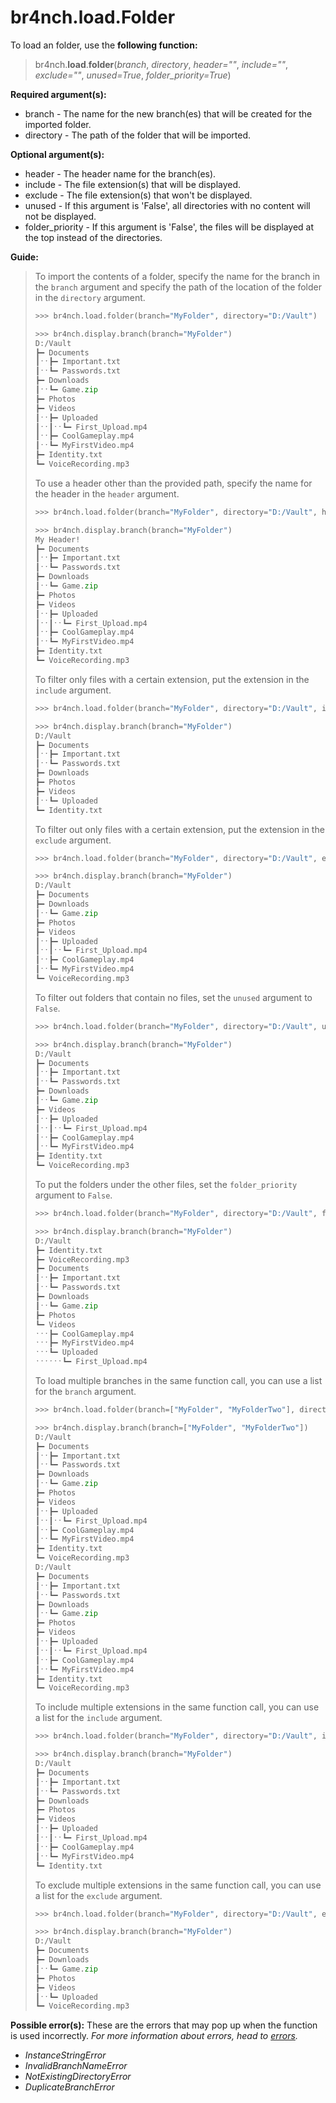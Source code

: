 # br4nch.load.Folder

To load an folder, use the **following function:**

> br4nch.**load**.**folder**(*branch*, *directory*, *header=""*, *include=""*, *exclude=""*, *unused=True*, *folder_priority=True*)

**Required argument(s):**

- branch - The name for the new branch(es) that will be created for the imported folder.
- directory - The path of the folder that will be imported.

**Optional argument(s):**

- header - The header name for the branch(es).
- include - The file extension(s) that will be displayed.
- exclude - The file extension(s) that won't be displayed.
- unused - If this argument is 'False', all directories with no content will not be displayed.
- folder_priority - If this argument is 'False', the files will be displayed at the top instead of the directories.

**Guide:**

> To import the contents of a folder, specify the name for the branch in the `branch` argument and specify the path of the location of the folder in the `directory` argument.
>
> ```python
> >>> br4nch.load.folder(branch="MyFolder", directory="D:/Vault")
> 
> >>> br4nch.display.branch(branch="MyFolder")
> D:/Vault
> ┣━ Documents
> ┃ˑˑ┣━ Important.txt
> ┃ˑˑ┗━ Passwords.txt
> ┣━ Downloads
> ┃ˑˑ┗━ Game.zip
> ┣━ Photos
> ┣━ Videos
> ┃ˑˑ┣━ Uploaded
> ┃ˑˑ┃ˑˑ┗━ First_Upload.mp4
> ┃ˑˑ┣━ CoolGameplay.mp4
> ┃ˑˑ┗━ MyFirstVideo.mp4
> ┣━ Identity.txt
> ┗━ VoiceRecording.mp3
> ```
>
> To use a header other than the provided path, specify the name for the header in the `header` argument.
>
> ```python
> >>> br4nch.load.folder(branch="MyFolder", directory="D:/Vault", header="My Header!")
> 
> >>> br4nch.display.branch(branch="MyFolder")
> My Header!
> ┣━ Documents
> ┃ˑˑ┣━ Important.txt
> ┃ˑˑ┗━ Passwords.txt
> ┣━ Downloads
> ┃ˑˑ┗━ Game.zip
> ┣━ Photos
> ┣━ Videos
> ┃ˑˑ┣━ Uploaded
> ┃ˑˑ┃ˑˑ┗━ First_Upload.mp4
> ┃ˑˑ┣━ CoolGameplay.mp4
> ┃ˑˑ┗━ MyFirstVideo.mp4
> ┣━ Identity.txt
> ┗━ VoiceRecording.mp3
> ```
>
> To filter only files with a certain extension, put the extension in the `include` argument.
>
> ```python
> >>> br4nch.load.folder(branch="MyFolder", directory="D:/Vault", include="txt")
> 
> >>> br4nch.display.branch(branch="MyFolder")
> D:/Vault
> ┣━ Documents
> ┃ˑˑ┣━ Important.txt
> ┃ˑˑ┗━ Passwords.txt
> ┣━ Downloads
> ┣━ Photos
> ┣━ Videos
> ┃ˑˑ┗━ Uploaded
> ┗━ Identity.txt
> ```
>
> To filter out only files with a certain extension, put the extension in the `exclude` argument.
>
> ```python
> >>> br4nch.load.folder(branch="MyFolder", directory="D:/Vault", exclude="txt")
> 
> >>> br4nch.display.branch(branch="MyFolder")
> D:/Vault
> ┣━ Documents
> ┣━ Downloads
> ┃ˑˑ┗━ Game.zip
> ┣━ Photos
> ┣━ Videos
> ┃ˑˑ┣━ Uploaded
> ┃ˑˑ┃ˑˑ┗━ First_Upload.mp4
> ┃ˑˑ┣━ CoolGameplay.mp4
> ┃ˑˑ┗━ MyFirstVideo.mp4
> ┗━ VoiceRecording.mp3
> ```
>
> To filter out folders that contain no files, set the `unused` argument to `False`.
>
> ```python
> >>> br4nch.load.folder(branch="MyFolder", directory="D:/Vault", unused=False)
> 
> >>> br4nch.display.branch(branch="MyFolder")
> D:/Vault
> ┣━ Documents
> ┃ˑˑ┣━ Important.txt
> ┃ˑˑ┗━ Passwords.txt
> ┣━ Downloads
> ┃ˑˑ┗━ Game.zip
> ┣━ Videos
> ┃ˑˑ┣━ Uploaded
> ┃ˑˑ┃ˑˑ┗━ First_Upload.mp4
> ┃ˑˑ┣━ CoolGameplay.mp4
> ┃ˑˑ┗━ MyFirstVideo.mp4
> ┣━ Identity.txt
> ┗━ VoiceRecording.mp3
> ```
>
> To put the folders under the other files, set the `folder_priority` argument to `False`.
>
> ```python
> >>> br4nch.load.folder(branch="MyFolder", directory="D:/Vault", folder_priority=False)
> 
> >>> br4nch.display.branch(branch="MyFolder")
> D:/Vault
> ┣━ Identity.txt
> ┣━ VoiceRecording.mp3
> ┣━ Documents
> ┃ˑˑ┣━ Important.txt
> ┃ˑˑ┗━ Passwords.txt
> ┣━ Downloads
> ┃ˑˑ┗━ Game.zip
> ┣━ Photos
> ┗━ Videos
> ˑˑˑ┣━ CoolGameplay.mp4
> ˑˑˑ┣━ MyFirstVideo.mp4
> ˑˑˑ┗━ Uploaded
> ˑˑˑˑˑˑ┗━ First_Upload.mp4
> ```
>
> To load multiple branches in the same function call, you can use a list for the `branch` argument.
>
> ```python
> >>> br4nch.load.folder(branch=["MyFolder", "MyFolderTwo"], directory="D:/Vault")
> 
> >>> br4nch.display.branch(branch=["MyFolder", "MyFolderTwo"])
> D:/Vault
> ┣━ Documents
> ┃ˑˑ┣━ Important.txt
> ┃ˑˑ┗━ Passwords.txt
> ┣━ Downloads
> ┃ˑˑ┗━ Game.zip
> ┣━ Photos
> ┣━ Videos
> ┃ˑˑ┣━ Uploaded
> ┃ˑˑ┃ˑˑ┗━ First_Upload.mp4
> ┃ˑˑ┣━ CoolGameplay.mp4
> ┃ˑˑ┗━ MyFirstVideo.mp4
> ┣━ Identity.txt
> ┗━ VoiceRecording.mp3
> D:/Vault
> ┣━ Documents
> ┃ˑˑ┣━ Important.txt
> ┃ˑˑ┗━ Passwords.txt
> ┣━ Downloads
> ┃ˑˑ┗━ Game.zip
> ┣━ Photos
> ┣━ Videos
> ┃ˑˑ┣━ Uploaded
> ┃ˑˑ┃ˑˑ┗━ First_Upload.mp4
> ┃ˑˑ┣━ CoolGameplay.mp4
> ┃ˑˑ┗━ MyFirstVideo.mp4
> ┣━ Identity.txt
> ┗━ VoiceRecording.mp3
> ```
>
> To include multiple extensions in the same function call, you can use a list for the `include` argument.
>
> ```python
> >>> br4nch.load.folder(branch="MyFolder", directory="D:/Vault", include=["txt", "mp4"])
> 
> >>> br4nch.display.branch(branch="MyFolder")
> D:/Vault
> ┣━ Documents
> ┃ˑˑ┣━ Important.txt
> ┃ˑˑ┗━ Passwords.txt
> ┣━ Downloads
> ┣━ Photos
> ┣━ Videos
> ┃ˑˑ┣━ Uploaded
> ┃ˑˑ┃ˑˑ┗━ First_Upload.mp4
> ┃ˑˑ┣━ CoolGameplay.mp4
> ┃ˑˑ┗━ MyFirstVideo.mp4
> ┗━ Identity.txt
> ```
>
> To exclude multiple extensions in the same function call, you can use a list for the `exclude` argument.
>
> ```python
> >>> br4nch.load.folder(branch="MyFolder", directory="D:/Vault", exclude=["txt", "mp4"])
> 
> >>> br4nch.display.branch(branch="MyFolder")
> D:/Vault
> ┣━ Documents
> ┣━ Downloads
> ┃ˑˑ┗━ Game.zip
> ┣━ Photos
> ┣━ Videos
> ┃ˑˑ┗━ Uploaded
> ┗━ VoiceRecording.mp3
> ```

**Possible error(s):**
These are the errors that may pop up when the function is used incorrectly.
*For more information about errors, head to [errors](../../guides/errors.md).*

- *InstanceStringError*
- *InvalidBranchNameError*
- *NotExistingDirectoryError*
- *DuplicateBranchError*

